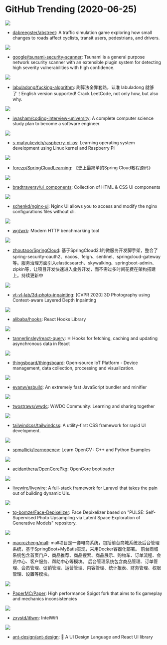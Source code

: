 # GitHub Trending (2020-06-25)

![](https://img.shields.io/badge/Rust-New%20612-green?style=flat-square&logo=appveyor)
- [dabreegster/abstreet](https://github.com/dabreegster/abstreet): A traffic simulation game exploring how small changes to roads affect cyclists, transit users, pedestrians, and drivers.

![](https://img.shields.io/badge/Java-New%20156-green?style=flat-square&logo=appveyor)
- [google/tsunami-security-scanner](https://github.com/google/tsunami-security-scanner): Tsunami is a general purpose network security scanner with an extensible plugin system for detecting high severity vulnerabilities with high confidence.

![](https://img.shields.io/badge/none-New%20623-green?style=flat-square&logo=appveyor)
- [labuladong/fucking-algorithm](https://github.com/labuladong/fucking-algorithm): 刷算法全靠套路，认准 labuladong 就够了！English version supported! Crack LeetCode, not only how, but also why.

![](https://img.shields.io/badge/none-New%20325-green?style=flat-square&logo=appveyor)
- [jwasham/coding-interview-university](https://github.com/jwasham/coding-interview-university): A complete computer science study plan to become a software engineer.

![](https://img.shields.io/badge/C-New%20168-green?style=flat-square&logo=appveyor)
- [s-matyukevich/raspberry-pi-os](https://github.com/s-matyukevich/raspberry-pi-os): Learning operating system development using Linux kernel and Raspberry Pi

![](https://img.shields.io/badge/Java-New%2081-green?style=flat-square&logo=appveyor)
- [forezp/SpringCloudLearning](https://github.com/forezp/SpringCloudLearning): 《史上最简单的Spring Cloud教程源码》

![](https://img.shields.io/badge/HTML-New%2047-green?style=flat-square&logo=appveyor)
- [bradtraversy/ui_components](https://github.com/bradtraversy/ui_components): Collection of HTML & CSS UI components

![](https://img.shields.io/badge/Python-New%20398-green?style=flat-square&logo=appveyor)
- [schenkd/nginx-ui](https://github.com/schenkd/nginx-ui): Nginx UI allows you to access and modify the nginx configurations files without cli.

![](https://img.shields.io/badge/C-New%20156-green?style=flat-square&logo=appveyor)
- [wg/wrk](https://github.com/wg/wrk): Modern HTTP benchmarking tool

![](https://img.shields.io/badge/Java-New%2056-green?style=flat-square&logo=appveyor)
- [zhoutaoo/SpringCloud](https://github.com/zhoutaoo/SpringCloud): 基于SpringCloud2.1的微服务开发脚手架，整合了spring-security-oauth2、nacos、feign、sentinel、springcloud-gateway等。服务治理方面引入elasticsearch、skywalking、springboot-admin、zipkin等，让项目开发快速进入业务开发，而不需过多时间花费在架构搭建上。持续更新中

![](https://img.shields.io/badge/Python-New%2038-green?style=flat-square&logo=appveyor)
- [vt-vl-lab/3d-photo-inpainting](https://github.com/vt-vl-lab/3d-photo-inpainting): [CVPR 2020] 3D Photography using Context-aware Layered Depth Inpainting

![](https://img.shields.io/badge/TypeScript-New%20181-green?style=flat-square&logo=appveyor)
- [alibaba/hooks](https://github.com/alibaba/hooks): React Hooks Library

![](https://img.shields.io/badge/JavaScript-New%20113-green?style=flat-square&logo=appveyor)
- [tannerlinsley/react-query](https://github.com/tannerlinsley/react-query): ⚛️ Hooks for fetching, caching and updating asynchronous data in React

![](https://img.shields.io/badge/Java-New%20168-green?style=flat-square&logo=appveyor)
- [thingsboard/thingsboard](https://github.com/thingsboard/thingsboard): Open-source IoT Platform - Device management, data collection, processing and visualization.

![](https://img.shields.io/badge/Go-New%20118-green?style=flat-square&logo=appveyor)
- [evanw/esbuild](https://github.com/evanw/esbuild): An extremely fast JavaScript bundler and minifier

![](https://img.shields.io/badge/none-New%2052-green?style=flat-square&logo=appveyor)
- [twostraws/wwdc](https://github.com/twostraws/wwdc): WWDC Community: Learning and sharing together

![](https://img.shields.io/badge/CSS-New%2092-green?style=flat-square&logo=appveyor)
- [tailwindcss/tailwindcss](https://github.com/tailwindcss/tailwindcss): A utility-first CSS framework for rapid UI development.

![](https://img.shields.io/badge/Jupyter%20Notebook-New%2070-green?style=flat-square&logo=appveyor)
- [spmallick/learnopencv](https://github.com/spmallick/learnopencv): Learn OpenCV : C++ and Python Examples

![](https://img.shields.io/badge/C-New%2031-green?style=flat-square&logo=appveyor)
- [acidanthera/OpenCorePkg](https://github.com/acidanthera/OpenCorePkg): OpenCore bootloader

![](https://img.shields.io/badge/PHP-New%20106-green?style=flat-square&logo=appveyor)
- [livewire/livewire](https://github.com/livewire/livewire): A full-stack framework for Laravel that takes the pain out of building dynamic UIs.

![](https://img.shields.io/badge/Jupyter%20Notebook-New%20122-green?style=flat-square&logo=appveyor)
- [tg-bomze/Face-Depixelizer](https://github.com/tg-bomze/Face-Depixelizer): Face Depixelizer based on "PULSE: Self-Supervised Photo Upsampling via Latent Space Exploration of Generative Models" repository.

![](https://img.shields.io/badge/Java-New%20131-green?style=flat-square&logo=appveyor)
- [macrozheng/mall](https://github.com/macrozheng/mall): mall项目是一套电商系统，包括前台商城系统及后台管理系统，基于SpringBoot+MyBatis实现，采用Docker容器化部署。 前台商城系统包含首页门户、商品推荐、商品搜索、商品展示、购物车、订单流程、会员中心、客户服务、帮助中心等模块。 后台管理系统包含商品管理、订单管理、会员管理、促销管理、运营管理、内容管理、统计报表、财务管理、权限管理、设置等模块。

![](https://img.shields.io/badge/Shell-New%2021-green?style=flat-square&logo=appveyor)
- [PaperMC/Paper](https://github.com/PaperMC/Paper): High performance Spigot fork that aims to fix gameplay and mechanics inconsistencies

![](https://img.shields.io/badge/C-New%2026-green?style=flat-square&logo=appveyor)
- [zxystd/itlwm](https://github.com/zxystd/itlwm): IntelWifi

![](https://img.shields.io/badge/TypeScript-New%2057-green?style=flat-square&logo=appveyor)
- [ant-design/ant-design](https://github.com/ant-design/ant-design): 🌈 A UI Design Language and React UI library

